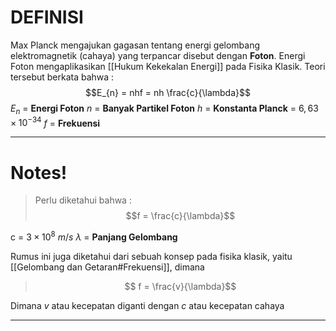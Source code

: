 # DEFINISI
Max Planck mengajukan gagasan tentang energi gelombang elektromagnetik (cahaya) yang terpancar disebut dengan **Foton**. Energi Foton mengaplikasikan [[Hukum Kekekalan Energi]] pada Fisika Klasik. Teori tersebut berkata bahwa :
$$E_{n} = nhf = nh \frac{c}{\lambda}$$
$E_{n}$ = **Energi Foton**
$n$ = **Banyak Partikel Foton**
$h$ = **Konstanta Planck** = $6,63 \times 10^{-34}$
$f$ = **Frekuensi** 

-----------------------------------------------------------------------
# Notes!

> Perlu diketahui bahwa : $$f = \frac{c}{\lambda}$$

c = $3 \times 10^{8}\ m /s$ 
$\lambda$ = **Panjang Gelombang**

Rumus ini juga diketahui dari sebuah konsep pada fisika klasik, yaitu [[Gelombang dan Getaran#Frekuensi]], dimana

> $$ f = \frac{v}{\lambda}$$

Dimana $v$ atau kecepatan diganti dengan $c$ atau kecepatan cahaya

---
